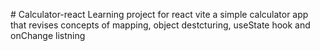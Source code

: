 #   C a l c u l a t o r - r e a c t 
Learning project for react vite a simple calculator app that revises concepts of mapping, object destcturing, useState hook and onChange listning 
 
 
